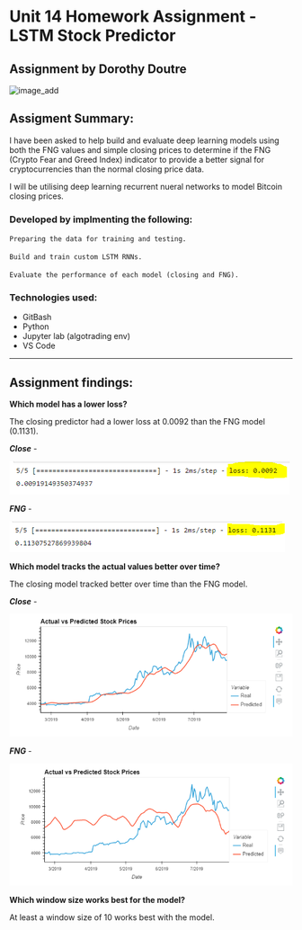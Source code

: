 # Unit 14 Homework Assignment - LSTM Stock Predictor

## Assignment by Dorothy Doutre 

![image_add](images/deep-learning.jpg)

## Assigment Summary:

I have been asked to help build and evaluate deep learning models using both the FNG values and simple closing prices to determine if the FNG (Crypto Fear and Greed Index) indicator to provide a better signal for cryptocurrencies than the normal closing price data.

I will be utilising deep learning recurrent nueral networks to model Bitcoin closing prices.

###  Developed by implmenting the following:

```
Preparing the data for training and testing.

Build and train custom LSTM RNNs.

Evaluate the performance of each model (closing and FNG).
```
### Technologies used:
- GitBash
- Python 
- Jupyter lab (algotrading env)
- VS Code
---
## Assignment findings:

**Which model has a lower loss?**

The closing predictor had a lower loss at 0.0092 than the FNG model (0.1131).

***Close*** -

![image_add](images/image_closing_loss.PNG)

***FNG*** -

![image_add](images/image_fng_loss.PNG)

**Which model tracks the actual values better over time?**

The closing model tracked better over time than the FNG model.

***Close*** -

![image_add](images/image_closing.PNG)

***FNG*** -

![image_add](images/image_fng.PNG)

**Which window size works best for the model?**

At least a window size of 10 works best with the model.